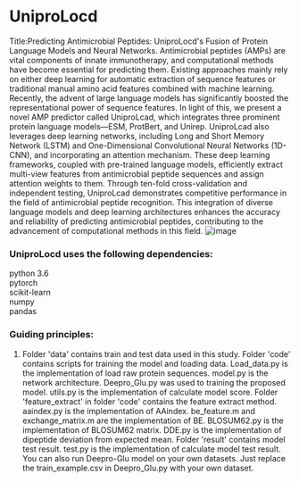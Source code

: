 # UniproLocd
Title:Predicting Antimicrobial Peptides: UniproLocd's Fusion of Protein Language Models and Neural Networks.
Antimicrobial peptides (AMPs) are vital components of innate immunotherapy, and computational methods have become essential for predicting them. Existing approaches mainly rely on either deep learning for automatic extraction of sequence features or traditional manual amino acid features combined with machine learning. Recently, the advent of large language models has significantly boosted the representational power of sequence features. In light of this, we present a novel AMP predictor called UniproLcad, which integrates three prominent protein language models—ESM, ProtBert, and Unirep. UniproLcad also leverages deep learning networks, including Long and Short Memory Network (LSTM) and One-Dimensional Convolutional Neural Networks (1D-CNN), and incorporating an attention mechanism. These deep learning frameworks, coupled with pre-trained language models, efficiently extract multi-view features from antimicrobial peptide sequences and assign attention weights to them. Through ten-fold cross-validation and independent testing, UniproLcad demonstrates competitive performance in the field of antimicrobial peptide recognition. This integration of diverse language models and deep learning architectures enhances the accuracy and reliability of predicting antimicrobial peptides, contributing to the advancement of computational methods in this field.
![image](https://github.com/harkic/UniproLocd/assets/99328605/32ef4e25-2f9d-4076-9188-42811e5ee43a)
### UniproLocd uses the following dependencies:
  python 3.6<br>
  pytorch<br>
  scikit-learn<br>
  numpy<br>
  pandas<br>
### Guiding principles:
1. Folder 'data' contains train and test data used in this study.
Folder 'code' contains scripts for training the model and loading data. Load_data.py is the implementation of load raw protein sequences. model.py is the network architecture. Deepro_Glu.py was used to training the proposed model. utils.py is the implementation of calculate model score.
Folder 'feature_extract' in folder 'code' contains the feature extract method. aaindex.py is the implementation of AAindex. be_feature.m and exchange_matrix.m are the implementation of BE. BLOSUM62.py is the implementation of BLOSUM62 matrix. DDE.py is the implementation of dipeptide deviation from expected mean.
Folder 'result' contains model test result. test.py is the implementation of calculate model test result.
You can also run Deepro-Glu model on your own datasets. Just replace the train_example.csv in Deepro_Glu.py with your own dataset.
